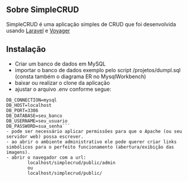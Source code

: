 ## Sobre SimpleCRUD

SimpleCRUD é uma aplicação simples de CRUD que foi desenvolvida usando [Laravel](https://laravel.com) e [Voyager](https://voyager.devdojo.com)

## Instalação
- Criar um banco de dados em MySQL
- importar o banco de dados exemplo pelo script /projetos/dumpl.sql (consta também o diagrama ER no MysqlWorkbench)
- baixar ou realizar o clone da aplicação
- ajustar o arquivo .env conforme segue:
```APP_URL=http://localhost/simplecrud/public
DB_CONNECTION=mysql
DB_HOST=localhost
DB_PORT=3306
DB_DATABASE=seu_banco
DB_USERNAME=seu_usuario
DB_PASSWORD=sua_senha```
- pode ser necessário aplicar permissões para que o Apache (ou seu servidor web) possa escrever.
- ao abrir o ambiente administrativo ele pode querer criar links simbólicos para o perfeito funcionamento (abertura/exibição das imagens).
- abrir o navegador com a url:
        localhost/simplecrud/public/admin 
        ou
        localhost/simplecrud/public/


